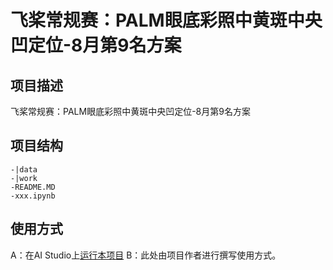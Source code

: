 # 飞桨常规赛：PALM眼底彩照中黄斑中央凹定位-8月第9名方案

## 项目描述
飞桨常规赛：PALM眼底彩照中黄斑中央凹定位-8月第9名方案

## 项目结构
```
-|data
-|work
-README.MD
-xxx.ipynb
```
## 使用方式
A：在AI Studio上[运行本项目](https://aistudio.baidu.com/aistudio/usercenter)
B：此处由项目作者进行撰写使用方式。
